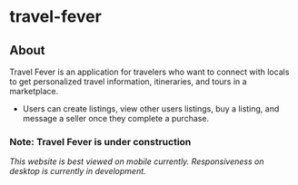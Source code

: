 # travel-fever

## About 
 Travel Fever is an application for travelers who want to connect with locals to get personalized travel information, itineraries, and tours in a marketplace. 
 * Users can create listings, view other users listings, buy a listing, and message a seller once they complete a purchase. 

### Note: Travel Fever is under construction 
*This website is best viewed on mobile currently. Responsiveness on desktop is currently in development.*
